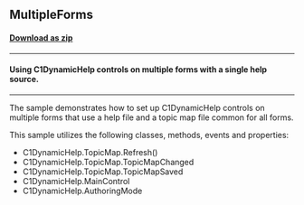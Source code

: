 ## MultipleForms
#### [Download as zip](https://minhaskamal.github.io/DownGit/#/home?url=https://github.com/GrapeCity/ComponentOne-WinForms-Samples/tree/master/NetFramework\DynamicHelp\VB\MultipleForms)
____
#### Using C1DynamicHelp controls on multiple forms with a single help source. 
____
The sample demonstrates how to set up C1DynamicHelp controls on multiple forms that use a help file and a topic map file common for all forms. 

This sample utilizes the following classes, methods, events and properties:
- C1DynamicHelp.TopicMap.Refresh()
- C1DynamicHelp.TopicMap.TopicMapChanged
- C1DynamicHelp.TopicMap.TopicMapSaved
- C1DynamicHelp.MainControl
- C1DynamicHelp.AuthoringMode
